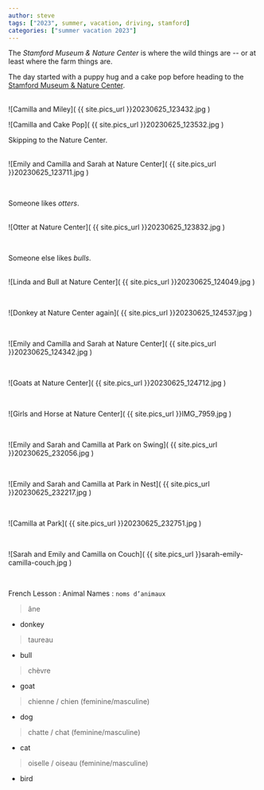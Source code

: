 ```yaml
---
author: steve
tags: ["2023", summer, vacation, driving, stamford]
categories: ["summer vacation 2023"]
---
```


The *Stamford Museum & Nature Center* is where the wild things are -- or at least where the farm things are.

The day started with a puppy hug and a cake pop before heading to the [Stamford Museum & Nature Center](http://stamfordmuseum.org).  
<br/>

![Camilla and Miley]( {{ site.pics_url }}20230625_123432.jpg )
<br/>

![Camilla and Cake Pop]( {{ site.pics_url }}20230625_123532.jpg )
<br/>

Skipping to the Nature Center.  
<br/>

![Emily and Camilla and Sarah at Nature Center]( {{ site.pics_url }}20230625_123711.jpg )

<br/>

Someone likes *otters*.  
<br/>

![Otter at Nature Center]( {{ site.pics_url }}20230625_123832.jpg )

<br/>

Someone else likes *bulls*.  
<br/>

![Linda and Bull at Nature Center]( {{ site.pics_url }}20230625_124049.jpg )

<br/>

![Donkey at Nature Center again]( {{ site.pics_url }}20230625_124537.jpg )

<br/>

![Emily and Camilla and Sarah at Nature Center]( {{ site.pics_url }}20230625_124342.jpg )

<br/>

![Goats at Nature Center]( {{ site.pics_url }}20230625_124712.jpg )

<br/>

![Girls and Horse at Nature Center]( {{ site.pics_url }}IMG_7959.jpg )

<br/>

![Emily and Sarah and Camilla at Park on Swing]( {{ site.pics_url }}20230625_232056.jpg )

<br/>

![Emily and Sarah and Camilla at Park in Nest]( {{ site.pics_url }}20230625_232217.jpg )

<br/>

![Camilla at Park]( {{ site.pics_url }}20230625_232751.jpg )

<br/>

![Sarah and Emily and Camilla on Couch]( {{ site.pics_url }}sarah-emily-camilla-couch.jpg )

<br/>

French Lesson : Animal Names : `noms d’animaux`  

> âne

- donkey

> taureau

- bull

> chèvre

- goat

> chienne / chien (feminine/masculine)

- dog

> chatte / chat (feminine/masculine)

- cat

> oiselle / oiseau (feminine/masculine)

- bird


